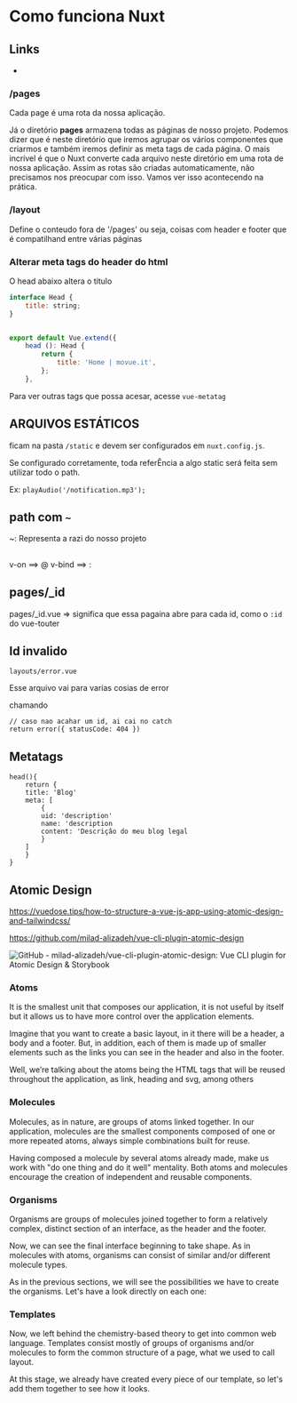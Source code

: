 # Como funciona Nuxt

## Links

+ 



### /pages

Cada page é uma rota da nossa aplicação.

Já o diretório **pages** armazena todas as páginas de nosso projeto. Podemos dizer que é neste diretório que iremos agrupar os vários componentes que criarmos e também iremos definir as meta tags de cada página. O mais incrível é que o Nuxt converte cada arquivo neste diretório em uma rota de nossa aplicação. Assim as rotas são criadas automaticamente, não precisamos nos preocupar com isso. Vamos ver isso acontecendo na prática.

### /layout

Define o conteudo fora de '/pages' ou seja, coisas com header e footer que é compatilhand entre várias páginas


### Alterar meta tags do header do html

O head abaixo altera o titulo

````javascript
interface Head {
	title: string;
}


export default Vue.extend({
	head (): Head {
		return {
			title: 'Home | movue.it',
		};
	},
````

Para ver outras tags que possa acesar, acesse  `vue-metatag`

## ARQUIVOS ESTÁTICOS

ficam na pasta `/static` e devem ser configurados em  `nuxt.config.js`.

Se configurado corretamente, toda referÊncia a algo static será feita sem utilizar todo  o path.

Ex: ``playAudio('/notification.mp3');``

## path com `~`

~: Representa a razi do nosso projeto

##

v-on ==> @
v-bind ==> :

## pages/_id

pages/_id.vue => significa que essa pagaina abre para cada id, como o `:id` do vue-touter

## Id invalido

`layouts/error.vue`

Esse arquivo vai para varias cosias de error

chamando

```
// caso nao acahar um id, ai cai no catch
return error({ statusCode: 404 })
```

## Metatags

```
head(){
	return {
	title: 'Blog'
	meta: [
		{
		uid: 'description'
		name: 'description
		content: 'Descriçâo do meu blog legal
		}
	]
	}
}
```

## Atomic Design

https://vuedose.tips/how-to-structure-a-vue-js-app-using-atomic-design-and-tailwindcss/

https://github.com/milad-alizadeh/vue-cli-plugin-atomic-design

![GitHub - milad-alizadeh/vue-cli-plugin-atomic-design: Vue CLI plugin for Atomic  Design & Storybook](https://raw.githubusercontent.com/milad-alizadeh/vue-cli-plugin-atomic-design/master/vue-atomic-design.png)

### Atoms

It is the smallest unit that composes our application, it is not useful by itself but it allows us to have more control over the application elements.

Imagine that you want to create a basic layout, in it there will be a header, a body and a footer. But, in addition, each of them is made up of smaller elements such as the links you can see in the header and also in the footer.

Well, we’re talking about the atoms being the HTML tags that will be reused throughout the application, as link, heading and svg, among others

### Molecules

Molecules, as in nature, are groups of atoms linked together. In our application, molecules are the smallest components composed of one or more repeated atoms, always simple combinations built for reuse.

Having composed a molecule by several atoms already made, make us work with "do one thing and do it well" mentality. Both atoms and molecules encourage the creation of independent and reusable components.

### Organisms

Organisms are groups of molecules joined together to form a relatively complex, distinct section of an interface, as the header and the footer.

Now, we can see the final interface beginning to take shape. As in molecules with atoms, organisms can consist of similar and/or different molecule types.

As in the previous sections, we will see the possibilities we have to create the organisms. Let's have a look directly on each one:

### Templates

Now, we left behind the chemistry-based theory to get into common web language. Templates consist mostly of groups of organisms and/or molecules to form the common structure of a page, what we used to call layout.

At this stage, we already have created every piece of our template, so let's add them together to see how it looks.